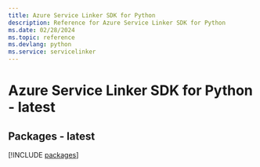 ```yaml
---
title: Azure Service Linker SDK for Python
description: Reference for Azure Service Linker SDK for Python
ms.date: 02/28/2024
ms.topic: reference
ms.devlang: python
ms.service: servicelinker
---
```

# Azure Service Linker SDK for Python - latest
## Packages - latest
[!INCLUDE [packages](service-linker-index.md)]